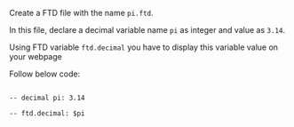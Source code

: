 Create a FTD file with the name `pi.ftd`.

In this file, declare a decimal variable name `pi` as integer and value as `3.14`.

Using FTD variable `ftd.decimal` you have to display this variable value on your webpage

Follow below code:

```

-- decimal pi: 3.14

-- ftd.decimal: $pi

```
